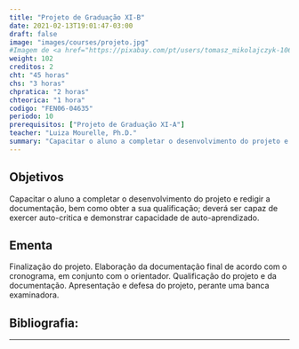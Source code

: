 ```yaml
---
title: "Projeto de Graduação XI-B"
date: 2021-02-13T19:01:47-03:00
draft: false
image: "images/courses/projeto.jpg"
#Imagem de <a href="https://pixabay.com/pt/users/tomasz_mikolajczyk-106840/?utm_source=link-attribution&amp;utm_medium=referral&amp;utm_campaign=image&amp;utm_content=441292">Tomasz Mikołajczyk</a> por <a href="https://pixabay.com/pt/?utm_source=link-attribution&amp;utm_medium=referral&amp;utm_campaign=image&amp;utm_content=441292">Pixabay</a>
weight: 102
creditos: 2
cht: "45 horas"
chs: "3 horas"
chpratica: "2 horas"
chteorica: "1 hora"
codigo: "FEN06-04635"
periodo: 10
prerequisitos: ["Projeto de Graduação XI-A"]
teacher: "Luiza Mourelle, Ph.D."
summary: "Capacitar o aluno a completar o desenvolvimento do projeto e redigir a documentação, bem como obter a sua qualificação; deverá ser capaz de exercer auto-critica e demonstrar capacidade de auto-aprendizado."
---
```

## Objetivos
Capacitar o aluno a completar o desenvolvimento do projeto e redigir a documentação, bem como obter a sua qualificação; deverá ser capaz de exercer auto-critica e demonstrar capacidade de auto-aprendizado.

## Ementa
Finalização do projeto. Elaboração da documentação final de acordo com o cronograma, em conjunto com o orientador. Qualificação do projeto e da documentação. Apresentação e defesa do projeto, perante uma banca examinadora.

## Bibliografia:

---
